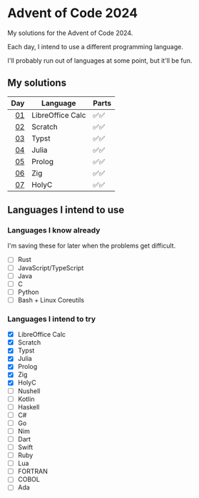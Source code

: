 # Advent of Code 2024

My solutions for the Advent of Code 2024.

Each day, I intend to use a different programming language.

I'll probably run out of languages at some point, but it'll be fun.

## My solutions

| Day          | Language         | Parts |
| -----------: | ---------------- | ----- |
| [01](day01/) | LibreOffice Calc | ✅✅  |
| [02](day02/) | Scratch          | ✅✅  |
| [03](day03/) | Typst            | ✅✅  |
| [04](day04/) | Julia            | ✅✅  |
| [05](day05/) | Prolog           | ✅✅  |
| [06](day06/) | Zig              | ✅✅  |
| [07](day07/) | HolyC            | ✅✅  |

## Languages I intend to use

### Languages I know already

I'm saving these for later when the problems get difficult.

- [ ] Rust
- [ ] JavaScript/TypeScript
- [ ] Java
- [ ] C
- [ ] Python
- [ ] Bash + Linux Coreutils

### Languages I intend to try

- [x] LibreOffice Calc
- [x] Scratch
- [x] Typst
- [x] Julia
- [x] Prolog
- [x] Zig
- [x] HolyC
- [ ] Nushell
- [ ] Kotlin
- [ ] Haskell
- [ ] C#
- [ ] Go
- [ ] Nim
- [ ] Dart
- [ ] Swift
- [ ] Ruby
- [ ] Lua
- [ ] FORTRAN
- [ ] COBOL
- [ ] Ada
